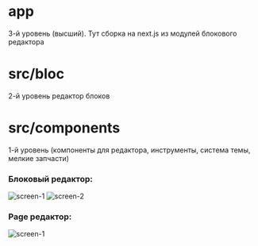 # app 
3-й уровень (высший). Тут сборка на next.js из модулей блокового редактора

# src/bloc
2-й уровень редактор блоков

# src/components
1-й уровень (компоненты для редактора, инструменты, система темы, мелкие запчасти)



### Блоковый редактор:
![screen-1](https://github.com/user-attachments/assets/c682fdca-afb0-48b8-a647-62e468b8555e)
![screen-2](https://github.com/user-attachments/assets/40f8c80f-04eb-4f90-9b43-d34f2d9ebc9d)

### Page редактор: 
![screen-1](https://github.com/user-attachments/assets/1467ebf3-50a2-4269-8b5b-a17ca34d905e)